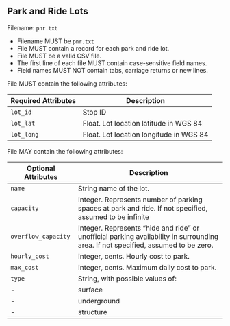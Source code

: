 ## Park and Ride Lots
Filename: `pnr.txt`

 *  Filename MUST be `pnr.txt`
 *  File MUST contain a record for each park and ride lot.
 *  File MUST be a valid CSV file.
 *  The first line of each file MUST contain case-sensitive field names.
 *  Field names MUST NOT contain tabs, carriage returns or new lines.

File MUST contain the following attributes:

Required Attributes	| Description										
----------			| -------------		
`lot_id`			| Stop ID
`lot_lat`			| Float.  Lot location latitude in WGS 84
`lot_long`			| Float.  Lot location longitude in WGS 84

File MAY contain the following attributes:

Optional Attributes	| Description										
----------			| -------------		
`name`				| String name of the lot.
`capacity`			| Integer.  Represents number of parking spaces at park and ride.  If not specified, assumed to be infinite
`overflow_capacity`	| Integer.  Represents “hide and ride” or unofficial parking availability in surrounding area.  If not specified, assumed to be zero.  
`hourly_cost`		| Integer, cents.  Hourly cost to park.
`max_cost`			| Integer, cents. Maximum daily cost to park.
`type`				| String, with possible values of: 
-					|    surface
-					|    underground
-					|    structure
